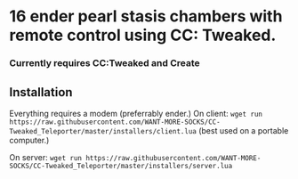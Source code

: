 # 16 ender pearl stasis chambers with remote control using CC: Tweaked.

### Currently requires CC:Tweaked and Create


## Installation
Everything requires a modem (preferrably ender.)
On client: `wget run https://raw.githubusercontent.com/WANT-MORE-SOCKS/CC-Tweaked_Teleporter/master/installers/client.lua` (best used on a portable computer.)

On server: `wget run https://raw.githubusercontent.com/WANT-MORE-SOCKS/CC-Tweaked_Teleporter/master/installers/server.lua`
